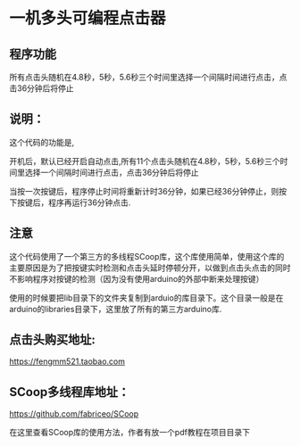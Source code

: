 # 一机多头可编程点击器

## 程序功能

所有点击头随机在4.8秒，5秒，5.6秒三个时间里选择一个间隔时间进行点击，点击36分钟后将停止

## 说明：

这个代码的功能是,

开机后，默认已经开启自动点击,所有11个点击头随机在4.8秒，5秒，5.6秒三个时间里选择一个间隔时间进行点击，点击36分钟后将停止

当按一次按键后，程序停止时间将重新计时36分钟，如果已经36分钟停止，则按下按键后，程序再运行36分钟点击.



## 注意

这个代码使用了一个第三方的多线程SCoop库，这个库使用简单，使用这个库的主要原因是为了把按键实时检测和点击头延时停顿分开，以做到点击头点击的同时不影响程序对按键的检测（因为没有使用arduino的外部中断来处理按键）

使用的时候要把lib目录下的文件夹复制到arduio的库目录下。这个目录一般是在arduino的libraries目录下，这里放了所有的第三方arduino库.

## 点击头购买地址:

https://fengmm521.taobao.com

## SCoop多线程库地址：

https://github.com/fabriceo/SCoop

在这里查看SCoop库的使用方法，作者有放一个pdf教程在项目目录下
